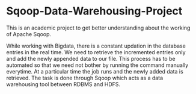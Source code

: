 # Sqoop-Data-Warehousing-Project
This is an academic project to get better understanding about the working of Apache Sqoop.  


While working with Bigdata, there is a constant updation in the database
entries in the real time. We need to retrieve the incremented entries only and
add the newly appended data to our file. This process has to be automated so
that we need not bother by running the command manually everytime. At a
particular time the job runs and the newly added data is retrieved.
The task is done through Sqoop which acts as a data warehousing tool
between RDBMS and HDFS.
